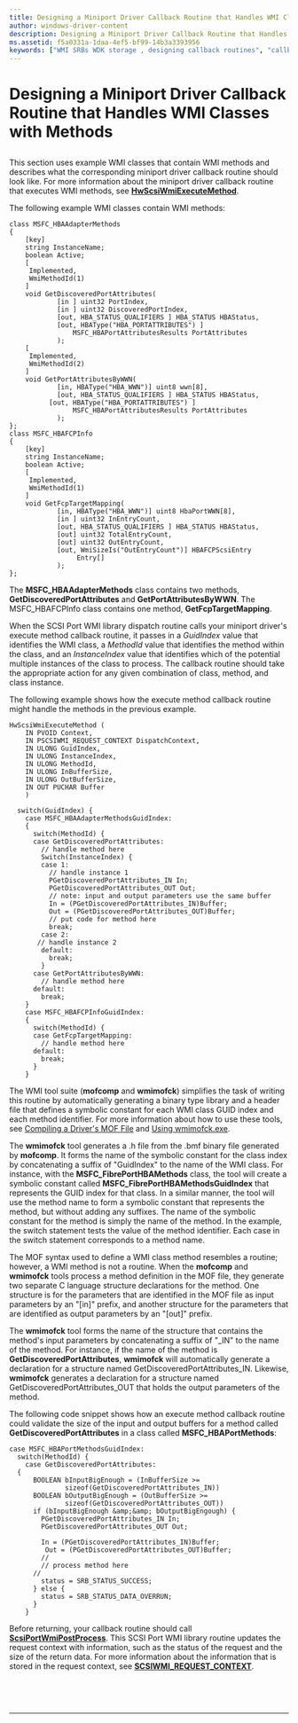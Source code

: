 ```yaml
---
title: Designing a Miniport Driver Callback Routine that Handles WMI Classes with Methods
author: windows-driver-content
description: Designing a Miniport Driver Callback Routine that Handles WMI Classes with Methods
ms.assetid: f5a0331a-1daa-4ef5-bf99-14b3a3393956
keywords: ["WMI SRBs WDK storage , designing callback routines", "callback routines WDK WMI SRBs"]
---
```


# Designing a Miniport Driver Callback Routine that Handles WMI Classes with Methods


## <span id="ddk_designing_a_miniport_driver_callback_routine_that_handles_wmi_clas"></span><span id="DDK_DESIGNING_A_MINIPORT_DRIVER_CALLBACK_ROUTINE_THAT_HANDLES_WMI_CLAS"></span>


This section uses example WMI classes that contain WMI methods and describes what the corresponding miniport driver callback routine should look like. For more information about the miniport driver callback routine that executes WMI methods, see [**HwScsiWmiExecuteMethod**](https://msdn.microsoft.com/library/windows/hardware/ff557332).

The following example WMI classes contain WMI methods:

```
class MSFC_HBAAdapterMethods
{
    [key] 
    string InstanceName;
    boolean Active;
    [
     Implemented,
     WmiMethodId(1)
    ]
    void GetDiscoveredPortAttributes(
            [in ] uint32 PortIndex,
            [in ] uint32 DiscoveredPortIndex,
            [out, HBA_STATUS_QUALIFIERS ] HBA_STATUS HBAStatus,
            [out, HBAType("HBA_PORTATTRIBUTES") ] 
                MSFC_HBAPortAttributesResults PortAttributes
            );
    [
     Implemented,
     WmiMethodId(2)
    ]
    void GetPortAttributesByWWN(
            [in, HBAType("HBA_WWN")] uint8 wwn[8],
            [out, HBA_STATUS_QUALIFIERS ] HBA_STATUS HBAStatus,
          [out, HBAType("HBA_PORTATTRIBUTES") ] 
                MSFC_HBAPortAttributesResults PortAttributes
            );
};
class MSFC_HBAFCPInfo
{
    [key] 
    string InstanceName;
    boolean Active;
    [
     Implemented,
     WmiMethodId(1)
    ]
    void GetFcpTargetMapping(
            [in, HBAType("HBA_WWN")] uint8 HbaPortWWN[8],
            [in ] uint32 InEntryCount,
            [out, HBA_STATUS_QUALIFIERS ] HBA_STATUS HBAStatus,
            [out] uint32 TotalEntryCount,
            [out] uint32 OutEntryCount,
            [out, WmiSizeIs("OutEntryCount")] HBAFCPScsiEntry  
                 Entry[]
            );
};
```

The **MSFC\_HBAAdapterMethods** class contains two methods, **GetDiscoveredPortAttributes** and **GetPortAttributesByWWN**. The MSFC\_HBAFCPInfo class contains one method, **GetFcpTargetMapping**.

When the SCSI Port WMI library dispatch routine calls your miniport driver's execute method callback routine, it passes in a *GuidIndex* value that identifies the WMI class, a *MethodId* value that identifies the method within the class, and an *InstanceIndex* value that identifies which of the potential multiple instances of the class to process. The callback routine should take the appropriate action for any given combination of class, method, and class instance.

The following example shows how the execute method callback routine might handle the methods in the previous example.

```
HwScsiWmiExecuteMethod (
    IN PVOID Context,
    IN PSCSIWMI_REQUEST_CONTEXT DispatchContext,
    IN ULONG GuidIndex,
    IN ULONG InstanceIndex,
    IN ULONG MethodId,
    IN ULONG InBufferSize,
    IN ULONG OutBufferSize,
    IN OUT PUCHAR Buffer
    )

  switch(GuidIndex) { 
    case MSFC_HBAAdapterMethodsGuidIndex:
    {
      switch(MethodId) {
      case GetDiscoveredPortAttributes:
        // handle method here 
        Switch(InstanceIndex) {
        case 1:
          // handle instance 1
          PGetDiscoveredPortAttributes_IN In;
          PGetDiscoveredPortAttributes_OUT Out;
          // note: input and output parameters use the same buffer
          In = (PGetDiscoveredPortAttributes_IN)Buffer;
          Out = (PGetDiscoveredPortAttributes_OUT)Buffer;
          // put code for method here
          break;
        case 2:
       // handle instance 2
        default:
          break;
        }
      case GetPortAttributesByWWN:
        // handle method here 
      default:
        break;
    }
    case MSFC_HBAFCPInfoGuidIndex:
    {
      switch(MethodId) {
      case GetFcpTargetMapping:
        // handle method here 
      default:
        break;
      }
    }
```

The WMI tool suite (**mofcomp** and **wmimofck**) simplifies the task of writing this routine by automatically generating a binary type library and a header file that defines a symbolic constant for each WMI class GUID index and each method identifier. For more information about how to use these tools, see [Compiling a Driver's MOF File](https://msdn.microsoft.com/library/windows/hardware/ff542012) and [Using wmimofck.exe](https://msdn.microsoft.com/library/windows/hardware/ff565588).

The **wmimofck** tool generates a .h file from the .bmf binary file generated by **mofcomp**. It forms the name of the symbolic constant for the class index by concatenating a suffix of "GuidIndex" to the name of the WMI class. For instance, with the **MSFC\_FibrePortHBAMethods** class, the tool will create a symbolic constant called **MSFC\_FibrePortHBAMethodsGuidIndex** that represents the GUID index for that class. In a similar manner, the tool will use the method name to form a symbolic constant that represents the method, but without adding any suffixes. The name of the symbolic constant for the method is simply the name of the method. In the example, the switch statement tests the value of the method identifier. Each case in the switch statement corresponds to a method name.

The MOF syntax used to define a WMI class method resembles a routine; however, a WMI method is not a routine. When the **mofcomp** and **wmimofck** tools process a method definition in the MOF file, they generate two separate C language structure declarations for the method. One structure is for the parameters that are identified in the MOF file as input parameters by an "\[in\]" prefix, and another structure for the parameters that are identified as output parameters by an "\[out\]" prefix.

The **wmimofck** tool forms the name of the structure that contains the method's input parameters by concatenating a suffix of "\_IN" to the name of the method. For instance, if the name of the method is **GetDiscoveredPortAttributes**, **wmimofck** will automatically generate a declaration for a structure named GetDiscoveredPortAttributes\_IN. Likewise, **wmimofck** generates a declaration for a structure named GetDiscoveredPortAttributes\_OUT that holds the output parameters of the method.

The following code snippet shows how an execute method callback routine could validate the size of the input and output buffers for a method called **GetDiscoveredPortAttributes** in a class called **MSFC\_HBAPortMethods**:

```
case MSFC_HBAPortMethodsGuidIndex:
  switch(MethodId) {
    case GetDiscoveredPortAttributes:
  {
      BOOLEAN bInputBigEnough = (InBufferSize >= 
              sizeof(GetDiscoveredPortAttributes_IN))
      BOOLEAN bOutputBigEnough = (OutBufferSize >= 
              sizeof(GetDiscoveredPortAttributes_OUT))
      if (bInputBigEnough &amp;&amp; bOutputBigEngough) {
        PGetDiscoveredPortAttributes_IN In;
        PGetDiscoveredPortAttributes_OUT Out;

        In = (PGetDiscoveredPortAttributes_IN)Buffer;
         Out = (PGetDiscoveredPortAttributes_OUT)Buffer;
        // 
        // process method here
      //
        status = SRB_STATUS_SUCCESS;
      } else {
        status = SRB_STATUS_DATA_OVERRUN;
      }
    }
```

Before returning, your callback routine should call [**ScsiPortWmiPostProcess**](https://msdn.microsoft.com/library/windows/hardware/ff564796). This SCSI Port WMI library routine updates the request context with information, such as the status of the request and the size of the return data. For more information about the information that is stored in the request context, see [**SCSIWMI\_REQUEST\_CONTEXT**](https://msdn.microsoft.com/library/windows/hardware/ff564946).

 

 


--------------------



